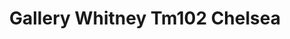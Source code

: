 ---
title: Gallery Whitney Tm102 Chelsea
designer: To Market
image_primary: img/GALLERY-102.jpg
href: https://www.tomkt.com/copy-of-woven-swatches
description: "Size%3A%2012%22%20X%2024%22%A0/%20Wear%20layer%3A%20.5mm%20%2820mil%29%A0/%20Edge%3A%20Square%A0/%20Thickness%3A%205.0mm%20/%20Sq.ft/Ctn%3A%2020%A0/%20Installation%3A%20Glue%20Down"
tags: 
  - to-market
  - loose-lay-lvt-gallery
category: loose-lay-lvt-gallery
subtitle: 
manufacturer: ToMarket
slug: /manufacturers/to-market/loose-lay-lvt-gallery/to-market-gallery-whitney-tm-102-chelsea
---